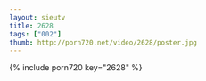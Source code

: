 ```yaml
--- 
layout: sieutv
title: 2628
tags: ["002"]
thumb: http://porn720.net/video/2628/poster.jpg
---
```

{% include porn720 key="2628" %} 
